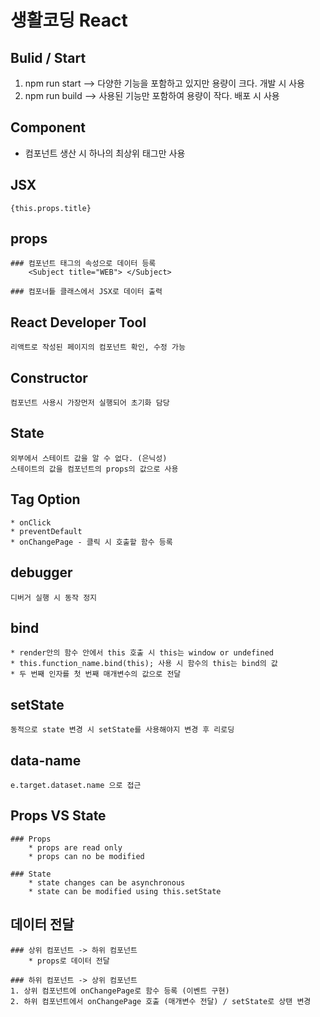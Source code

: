 # 생활코딩 React

## Bulid / Start

1) npm run start --> 다양한 기능을 포함하고 있지만 용량이 크다. 개발 시 사용
2) npm run build --> 사용된 기능만 포함하여 용량이 작다. 배포 시 사용

## Component
* 컴포넌트 생산 시 하나의 최상위 태그만 사용

## JSX
    {this.props.title}

## props
    ### 컴포넌트 태그의 속성으로 데이터 등록
        <Subject title="WEB"> </Subject>

    ### 컴포너틑 클래스에서 JSX로 데이터 출력

## React Developer Tool
    리액트로 작성된 페이지의 컴포넌트 확인, 수정 가능

## Constructor
    컴포넌트 사용시 가장먼저 실행되어 초기화 담당

## State
    외부에서 스테이트 값을 알 수 없다. (은닉성)
    스테이트의 값을 컴포넌트의 props의 값으로 사용

## Tag Option
    * onClick
    * preventDefault
    * onChangePage - 클릭 시 호출할 함수 등록

## debugger
    디버거 실행 시 동작 정지

## bind
    * render안의 함수 안에서 this 호출 시 this는 window or undefined
    * this.function_name.bind(this); 사용 시 함수의 this는 bind의 값
    * 두 번째 인자를 첫 번째 매개변수의 값으로 전달

## setState
    동적으로 state 변경 시 setState를 사용해야지 변경 후 리로딩

## data-name
    e.target.dataset.name 으로 접근

## Props VS State
    ### Props
        * props are read only
        * props can no be modified

    ### State
        * state changes can be asynchronous
        * state can be modified using this.setState

## 데이터 전달 
    ### 상위 컴포넌트 -> 하위 컴포넌트
        * props로 데이터 전달

    ### 하위 컴포넌트 -> 상위 컴포넌트
    1. 상위 컴포넌트에 onChangePage로 함수 등록 (이벤트 구현)
    2. 하위 컴포넌트에서 onChangePage 호출 (매개변수 전달) / setState로 상탠 변경
